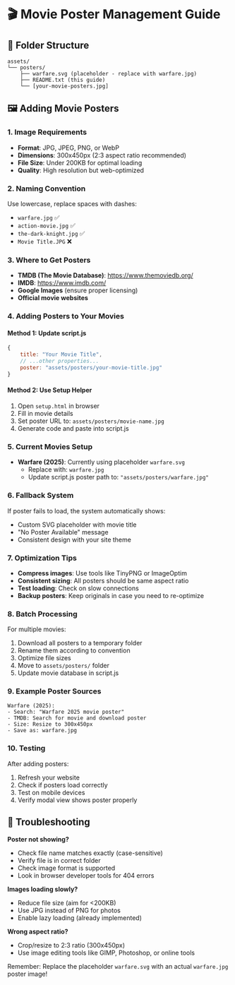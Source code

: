 # 🎬 Movie Poster Management Guide

## 📁 Folder Structure
```
assets/
└── posters/
    ├── warfare.svg (placeholder - replace with warfare.jpg)
    ├── README.txt (this guide)
    └── [your-movie-posters.jpg]
```

## 🖼️ Adding Movie Posters

### 1. **Image Requirements**
- **Format**: JPG, JPEG, PNG, or WebP
- **Dimensions**: 300x450px (2:3 aspect ratio recommended)
- **File Size**: Under 200KB for optimal loading
- **Quality**: High resolution but web-optimized

### 2. **Naming Convention**
Use lowercase, replace spaces with dashes:
- `warfare.jpg` ✅
- `action-movie.jpg` ✅
- `the-dark-knight.jpg` ✅
- `Movie Title.JPG` ❌

### 3. **Where to Get Posters**
- **TMDB (The Movie Database)**: https://www.themoviedb.org/
- **IMDB**: https://www.imdb.com/
- **Google Images** (ensure proper licensing)
- **Official movie websites**

### 4. **Adding Posters to Your Movies**

#### Method 1: Update script.js
```javascript
{
    title: "Your Movie Title",
    // ...other properties...
    poster: "assets/posters/your-movie-title.jpg"
}
```

#### Method 2: Use Setup Helper
1. Open `setup.html` in browser
2. Fill in movie details
3. Set poster URL to: `assets/posters/movie-name.jpg`
4. Generate code and paste into script.js

### 5. **Current Movies Setup**
- **Warfare (2025)**: Currently using placeholder `warfare.svg`
  - Replace with: `warfare.jpg`
  - Update script.js poster path to: `"assets/posters/warfare.jpg"`

### 6. **Fallback System**
If poster fails to load, the system automatically shows:
- Custom SVG placeholder with movie title
- "No Poster Available" message
- Consistent design with your site theme

### 7. **Optimization Tips**
- **Compress images**: Use tools like TinyPNG or ImageOptim
- **Consistent sizing**: All posters should be same aspect ratio
- **Test loading**: Check on slow connections
- **Backup posters**: Keep originals in case you need to re-optimize

### 8. **Batch Processing**
For multiple movies:
1. Download all posters to a temporary folder
2. Rename them according to convention
3. Optimize file sizes
4. Move to `assets/posters/` folder
5. Update movie database in script.js

### 9. **Example Poster Sources**
```
Warfare (2025):
- Search: "Warfare 2025 movie poster"
- TMDB: Search for movie and download poster
- Size: Resize to 300x450px
- Save as: warfare.jpg
```

### 10. **Testing**
After adding posters:
1. Refresh your website
2. Check if posters load correctly
3. Test on mobile devices
4. Verify modal view shows poster properly

## 🔧 Troubleshooting

**Poster not showing?**
- Check file name matches exactly (case-sensitive)
- Verify file is in correct folder
- Check image format is supported
- Look in browser developer tools for 404 errors

**Images loading slowly?**
- Reduce file size (aim for <200KB)
- Use JPG instead of PNG for photos
- Enable lazy loading (already implemented)

**Wrong aspect ratio?**
- Crop/resize to 2:3 ratio (300x450px)
- Use image editing tools like GIMP, Photoshop, or online tools

Remember: Replace the placeholder `warfare.svg` with an actual `warfare.jpg` poster image!
